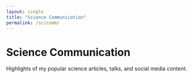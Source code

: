 ```yaml
---
layout: single
title: "Science Communication"
permalink: /scicomm/
---
```


# Science Communication

Highlights of my popular science articles, talks, and social media content.
